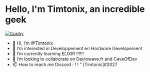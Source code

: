 # Hello, I'm Timtonix, an incredible geek

[![trophy](https://github-profile-trophy.vercel.app/?username=Timtonix)](https://github.com/Timtonix/github-profile-trophy)
- 👋 Hi, I’m @Timtonix
- 👀 I’m interested in Developpement en Hardware Developement
- 🌱 I’m currently learning ELIXIR !!!!!!
- 💞️ I’m looking to collaborate on Devlowave.fr and CaveOfDev
- 📫 How to reach me Discord : ! ! " [Timtonic]#2027

<!---
DEVTimotonic/DEVTimotonic is a ✨ special ✨ repository because its `README.md` (this file) appears on your GitHub profile.
You can click the Preview link to take a look at your changes.
--->
